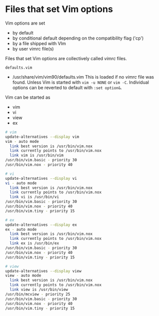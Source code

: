# Files that set Vim options

Vim options are set
- by default
- by conditional default depending on the compatibility flag ('cp')
- by a file shipped with VIm
- by user vimrc file(s)

Files that set Vim options are collectively called *vimrc* files.

`defaults.vim`
- /usr/share/vim/vim90/defaults.vim
This is loaded if no *vimrc* file was found. 
Unless Vim is started with `vim -u NONE` or `vim -C`. 
Individual options can be reverted to default with `:set option&`. 


Vim can be started as
- vim
- vi
- view
- ex


```bash
# vim
update-alternatives --display vim
vim - auto mode
  link best version is /usr/bin/vim.nox
  link currently points to /usr/bin/vim.nox
  link vim is /usr/bin/vim
/usr/bin/vim.basic - priority 30
/usr/bin/vim.nox - priority 40

# vi
update-alternatives --display vi
vi - auto mode
  link best version is /usr/bin/vim.nox
  link currently points to /usr/bin/vim.nox
  link vi is /usr/bin/vi
/usr/bin/vim.basic - priority 30
/usr/bin/vim.nox - priority 40
/usr/bin/vim.tiny - priority 15

# ex
update-alternatives --display ex
ex - auto mode
  link best version is /usr/bin/vim.nox
  link currently points to /usr/bin/vim.nox
  link ex is /usr/bin/ex
/usr/bin/vim.basic - priority 30
/usr/bin/vim.nox - priority 40
/usr/bin/vim.tiny - priority 15

# view
update-alternatives --display view
view - auto mode
  link best version is /usr/bin/vim.nox
  link currently points to /usr/bin/vim.nox
  link view is /usr/bin/view
/usr/bin/mcview - priority 25
/usr/bin/vim.basic - priority 30
/usr/bin/vim.nox - priority 40
/usr/bin/vim.tiny - priority 15
```
